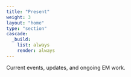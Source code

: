 ```yaml
---
title: "Present"
weight: 3
layout: "home"
type: "section"
cascade:
  _build:
    list: always
    render: always
---
```

Current events, updates, and ongoing EM work.
